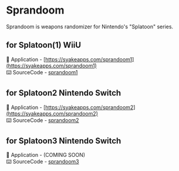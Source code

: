 # Sprandoom
Sprandoom is weapons randomizer for Nintendo's "Splatoon" series.

## for Splatoon(1) WiiU
📱 Application - [https://syakeapps.com/sprandoom1](https://syakeapps.com/sprandoom1)  
⌨️ SourceCode - [sprandoom1](https://github.com/syake-salmon/sprandoom1)

## for Splatoon2 Nintendo Switch
📱 Application - [https://syakeapps.com/sprandoom2](https://syakeapps.com/sprandoom2)  
⌨️ SourceCode - [sprandoom2](https://github.com/syake-salmon/sprandoom2)

## for Splatoon3 Nintendo Switch
<!-- 📱 Application - [https://syakeapps.com/sprandoom3](https://syakeapps.com/sprandoom3) -->
📱 Application - (COMING SOON)  
⌨️ SourceCode - [sprandoom3](https://github.com/syake-salmon/sprandoom3)
